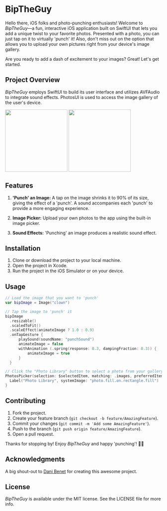 # BipTheGuy

Hello there, iOS folks and photo-punching enthusiasts! Welcome to *BipTheGuy*—a fun, interactive iOS application built on SwiftUI that lets you add a unique twist to your favorite photos. Presented with a photo, you can just tap on it to virtually 'punch' it! Also, don't miss out on the option that allows you to upload your own pictures right from your device's image gallery.

Are you ready to add a dash of excitement to your images? Great! Let's get started.

## Project Overview

*BipTheGuy* employs SwiftUI to build its user interface and utilizes AVFAudio to integrate sound effects. PhotosUI is used to access the image gallery of the user's device.

<img src="https://github.com/LockedDB/BipTheGuy/assets/56168736/56f94630-684c-40e8-8a0a-6a3b31d9b3b4" width="200">
<img src="https://github.com/LockedDB/BipTheGuy/assets/56168736/1ebf82be-330c-438e-9623-41fb63cee50d" width="200">

## Features

1. **'Punch' an Image:** A tap on the image shrinks it to 90% of its size, giving the effect of a 'punch'. A sound accompanies each 'punch' to provide a more engaging experience.

2. **Image Picker:** Upload your own photos to the app using the built-in image picker.

3. **Sound Effects:** 'Punching' an image produces a realistic sound effect.

## Installation

1. Clone or download the project to your local machine.
2. Open the project in Xcode.
3. Run the project in the iOS Simulator or on your device.

## Usage

```swift
// Load the image that you want to 'punch'
var bipImage = Image("clown")

// Tap the image to 'punch' it
bipImage
  .resizable()
  .scaledToFit()
  .scaleEffect(animateImage ? 1.0 : 0.9)
  .onTapGesture {
      playSound(soundName: "punchSound")
      animateImage = false 
      withAnimation (.spring(response: 0.3, dampingFraction: 0.3)) {
          animateImage = true
      }
  }

// Click the "Photo Library" button to select a photo from your gallery
PhotosPicker(selection: $selectedItem, matching: .images, preferredItemEncoding: .automatic) {
  Label("Photo Library", systemImage: "photo.fill.on.rectangle.fill")
}
```

## Contributing

1. Fork the project.
2. Create your feature branch (`git checkout -b feature/AmazingFeature`).
3. Commit your changes (`git commit -m 'Add some AmazingFeature'`).
4. Push to the branch (`git push origin feature/AmazingFeature`).
5. Open a pull request.

Thanks for stopping by! Enjoy *BipTheGuy* and happy 'punching'! 💪😄

## Acknowledgments

A big shout-out to [Dani Benet](https://github.com/DaniBenet) for creating this awesome project.

## License

*BipTheGuy* is available under the MIT license. See the LICENSE file for more info.
